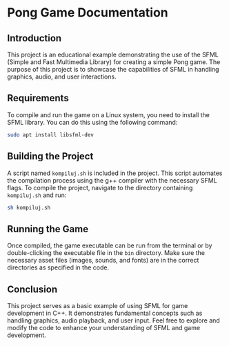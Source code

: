 # Pong Game Documentation

## Introduction
This project is an educational example demonstrating the use of the SFML (Simple and Fast Multimedia Library) for creating a simple Pong game. The purpose of this project is to showcase the capabilities of SFML in handling graphics, audio, and user interactions.

## Requirements
To compile and run the game on a Linux system, you need to install the SFML library. You can do this using the following command:

```bash
sudo apt install libsfml-dev
```

## Building the Project
A script named `kompiluj.sh` is included in the project. This script automates the compilation process using the g++ compiler with the necessary SFML flags. To compile the project, navigate to the directory containing `kompiluj.sh` and run:

```bash
sh kompiluj.sh
```

## Running the Game
Once compiled, the game executable can be run from the terminal or by double-clicking the executable file in the `bin` directory. Make sure the necessary asset files (images, sounds, and fonts) are in the correct directories as specified in the code.

## Conclusion
This project serves as a basic example of using SFML for game development in C++. It demonstrates fundamental concepts such as handling graphics, audio playback, and user input. Feel free to explore and modify the code to enhance your understanding of SFML and game development.
